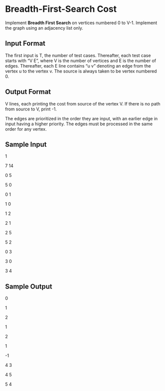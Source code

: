 # Breadth-First-Search Cost

Implement __Breadth First Search__ on vertices numbered 0 to V-1. Implement the graph using an adjacency list only.

## Input Format 
The first input is T, the number of test cases. Thereafter, each test case starts with “V E”, where V is the number of vertices and E is the number of edges. Thereafter, each E line contains “u v” denoting an edge from the vertex u to the vertex v. The source is always taken to be vertex numbered 0.

## Output Format 
V lines, each printing the cost from source of the vertex V. If there is no path from source to V, print -1.

The edges are prioritized in the order they are input, with an earlier edge in input having a higher priority. The edges must be processed in the same order for any vertex.

## Sample Input

1 <br/>

7 14 <br/>

0 5 <br/>

5 0 <br/>

0 1 <br/>

1 0 <br/>

1 2 <br/>

2 1 <br/>

2 5 <br/>

5 2 <br/>

0 3 <br/>

3 0 <br/>

3 4 <br/>

## Sample Output

0 <br/>

1 <br/>

2 <br/>

1 <br/>

2 <br/>

1 <br/>

-1 <br/>

4 3 <br/>

4 5 <br/>

5 4 <br/>

